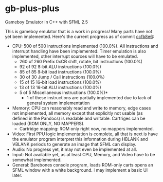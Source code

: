 # gb-plus-plus
Gameboy Emulator in C++ with SFML 2.5

This is gameboy emulator that is a work in progress! Many parts have not yet been implemented. Here's the current progress as of commit [ccfb8e6](https://github.com/dfrias100/gb-plus-plus/commit/ccfb8e613846354099eafc4e795e067f11a5bad9):
* CPU: 500 of 500 instructions implemented (100.0%). All instructions and interrupt handling have been implemented. Timer emulation is also implemented, other interrupt sources will have to be emulated.
	- 260 of 260 Prefix 0xCB shift, rotate, bit instructions (100.0%)
	- 92 of 92 8-bit ALU instructions (100.0%)
	- 85 of 85 8-bit load instructions (100.0%)
	- 30 of 30 Jump / Call instructions (100.0%)
	- 15 of 15 16-bit load instructions (100.0%)
	- 13 of 13 16-bit ALU instructions (100.0%)
	-  5 of 5 Miscellaneous instructions (100.0%)*
		- 1 of these instructions are partially implemented due to lack of general system implementation	
* Memory: CPU can reasonably read and write to memory, edge cases not implemented, all memory except that explicitly not usable (as defined in the Pandocs) is readable and writable. Cartriges can be loaded (ROM ONLY, NO MAPPERS).
  - Cartridge mapping: ROM only right now, no mappers implemented.
* Video: First PPU logic implementation is complete, all that is next is have the emulator program interpret this information during HBLANK and VBLANK periods to generate an image that SFML can display.
* Audio: No progress yet, it may not even be implemented at all.
* Input: Not available yet, as at least CPU, Memory, and Video have to be somewhat implemented.
* General: Barebones console program, loads ROM-only carts opens an SFML window with a white background. I may implement a basic UI later.
